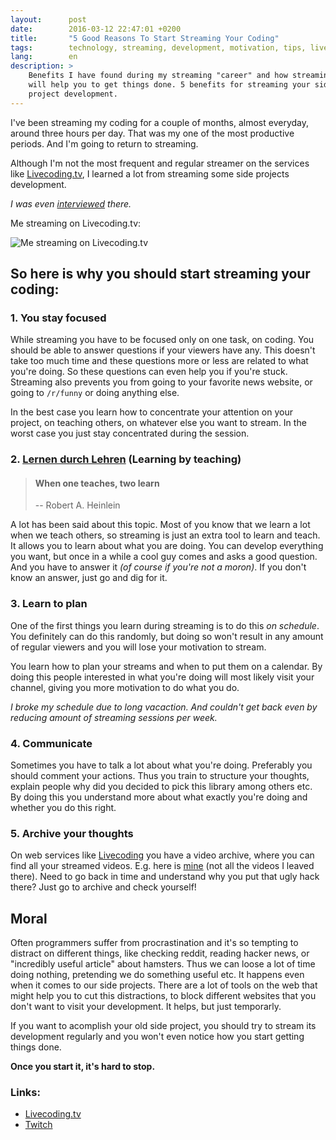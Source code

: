 ```yaml
---
layout:      post
date:        2016-03-12 22:47:01 +0200
title:       "5 Good Reasons To Start Streaming Your Coding"
tags:        technology, streaming, development, motivation, tips, livecoding
lang:        en
description: >
    Benefits I have found during my streaming "career" and how streaming
    will help you to get things done. 5 benefits for streaming your side
    project development.
---
```

I've been streaming my coding for a couple of months, almost everyday, around three hours per day. That was my one of the most productive periods. And I'm going to return to streaming.

Although I'm not the most frequent and regular streamer on the services like [Livecoding.tv][lctv], I learned a lot from streaming some side projects development.

*I was even [interviewed](http://blog.livecoding.tv/2015/09/28/lctvalerts-web-service-kuzzmi-javascript-switzerland/) there.*

Me streaming on Livecoding.tv:

![Me streaming on Livecoding.tv](/uploads/d6c504398cdf0abb1bf8df7195378d25)


## So here is why you should start streaming your coding:

### 1. You stay focused

While streaming you have to be focused only on one task, on coding. You should be able to answer questions if your viewers have any. This doesn't take too much time and these questions more or less are related to what you're doing. So these questions can even help you if you're stuck. Streaming also prevents you from going to your favorite news website, or going to `/r/funny` or doing anything else.

In the best case you learn how to concentrate your attention on your project, on teaching others, on whatever else you want to stream. In the worst case you just stay concentrated during the session.

### 2. [Lernen durch Lehren](https://en.wikipedia.org/wiki/Learning_by_teaching) (Learning by teaching)

> #### When one teaches, two learn
>
> -- Robert A. Heinlein

A lot has been said about this topic. Most of you know that we learn a lot when we teach others, so streaming is just an extra tool to learn and teach. It allows you to learn about what you are doing. You can develop everything you want, but once in a while a cool guy comes and asks a good question. And you have to answer it *(of course if you're not a moron)*. If you don't know an answer, just go and dig for it.

### 3. Learn to plan

One of the first things you learn during streaming is to do this *on schedule*. You definitely can do this randomly, but doing so won't result in any amount of regular viewers and you will lose your motivation to stream.

You learn how to plan your streams and when to put them on a calendar. By doing this people interested in what you're doing will most likely visit your channel, giving you more motivation to do what you do.

*I broke my schedule due to long vacaction. And couldn't get back even by reducing amount of streaming sessions per week.*

### 4. Communicate

Sometimes you have to talk a lot about what you're doing. Preferably you should comment your actions. Thus you train to structure your thoughts, explain people why did you decided to pick this library among others etc. By doing this you understand more about what exactly you're doing and whether you do this right.

### 5. Archive your thoughts

On web services like [Livecoding][lctvc] you have a video archive, where you can find all your streamed videos. E.g. here is [mine](https://www.livecoding.tv/kuzzmi/videos/) (not all the videos I leaved there). Need to go back in time and understand why you put that ugly hack there? Just go to archive and check yourself!

## Moral

Often programmers suffer from procrastination and it's so tempting to distract on different things, like checking reddit, reading hacker news, or "incredibly useful article" about hamsters. Thus we can loose a lot of time doing nothing, pretending we do something useful etc. It happens even when it comes to our side projects. There are a lot of tools on the web that might help you to cut this distractions, to block different websites that you don't want to visit your development. It helps, but just temporarly.

If you want to acomplish your old side project, you should try to stream its development regularly and you won't even notice how you start getting things done.

**Once you start it, it's hard to stop.**

### Links:
* [Livecoding.tv][lctvc]
* [Twitch](https://www.twitch.tv/)

[lctvc]: https://www.livecoding.tv
[lctv]: https://www.livecoding.tv/kuzzmi
